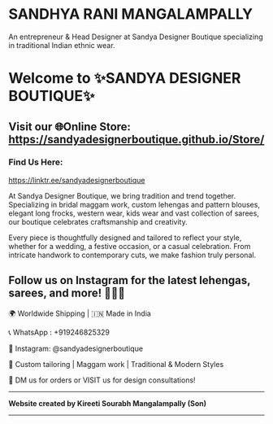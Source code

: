 # SANDHYA RANI MANGALAMPALLY

An entrepreneur & Head Designer at Sandya Designer Boutique specializing in traditional Indian ethnic wear.

# Welcome to ✨SANDYA DESIGNER BOUTIQUE✨

## Visit our 🌐Online Store: https://sandyadesignerboutique.github.io/Store/

### Find Us Here: 
https://linktr.ee/sandyadesignerboutique

At Sandya Designer Boutique, we bring tradition and trend together. Specializing in bridal maggam work, custom lehengas and pattern blouses, elegant long frocks, western wear, kids wear and vast collection of sarees, our boutique celebrates craftsmanship and creativity. 

Every piece is thoughtfully designed and tailored to reflect your style, whether for a wedding, a festive occasion, or a casual celebration. From intricate handwork to contemporary cuts, we make fashion truly personal.

## Follow us on Instagram for the latest lehengas, sarees, and more! 🧵👗💫

🌍 Worldwide Shipping | 🇮🇳 Made in India

📞 WhatsApp : +919246825329

📸 Instagram: @sandyadesignerboutique

🧵 Custom tailoring | Maggam work | Traditional & Modern Styles

📩 DM us for orders or VISIT us for design consultations!

---

**Website created by Kireeti Sourabh Mangalampally (Son)**

---
